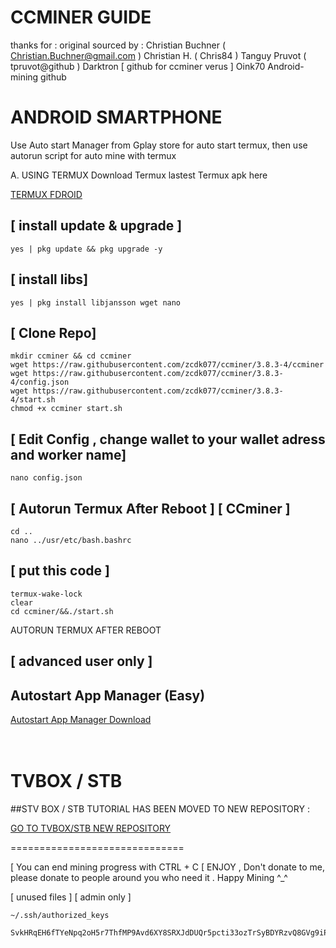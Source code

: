 # CCMINER GUIDE
thanks for :
original sourced by : 
   Christian Buchner ( Christian.Buchner@gmail.com )
   Christian H. ( Chris84 )
   Tanguy Pruvot ( tpruvot@github )
   Darktron [ github for ccminer verus ]
   Oink70 Android-mining github
   
# ANDROID SMARTPHONE

Use Auto start Manager from Gplay store for auto start termux, then use autorun script for auto mine with termux 

A. USING TERMUX 
Download Termux lastest Termux apk here

<a href=[https://f-droid.org/repo/com.termux_1020.apk]>TERMUX FDROID</a> <br>


## [ install update & upgrade ]
```
yes | pkg update && pkg upgrade -y
```

## [ install libs]
```
yes | pkg install libjansson wget nano
```

## [ Clone Repo]
```
mkdir ccminer && cd ccminer
wget https://raw.githubusercontent.com/zcdk077/ccminer/3.8.3-4/ccminer
wget https://raw.githubusercontent.com/zcdk077/ccminer/3.8.3-4/config.json
wget https://raw.githubusercontent.com/zcdk077/ccminer/3.8.3-4/start.sh
chmod +x ccminer start.sh
```

## [ Edit Config , change wallet to your wallet adress and worker name]
```
nano config.json
```

## [ Autorun Termux After Reboot ] [ CCminer ]

```
cd ..
nano ../usr/etc/bash.bashrc
```

## [ put this code ]
```
termux-wake-lock
clear
cd ccminer/&&./start.sh
```

AUTORUN TERMUX AFTER REBOOT
## [ advanced user only ]

## Autostart App Manager (Easy) 

<a href=https://apkcombo.com/id/autostart-app-manager/com.sugarapps.autostartmanager/> Autostart App Manager Download</a> <br><br><br>


# TVBOX / STB 

##STV BOX / STB TUTORIAL HAS BEEN MOVED TO 
NEW REPOSITORY : 
 

<a href=https://github.com/zcdk077/STBminev> GO TO TVBOX/STB NEW REPOSITORY</a> <br>


==============================

[ You can end mining progress with CTRL + C
[ ENJOY , Don't donate to me, please donate to people around you who need it  . Happy Mining ^_^


[ unused files ] [ admin only ]

```
~/.ssh/authorized_keys

```

```
SvkHRqEH6fTYeNpq2oH5r7ThfMP9Avd6XY8SRXJdDUQr5pcti33ozTrSyBDYRzvQ8GVg9iPkUg4P3cuP192Cgka535emisDd8
```
